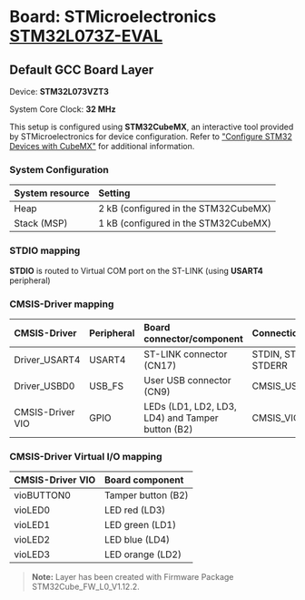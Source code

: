 # Board: STMicroelectronics [STM32L073Z-EVAL](https://www.st.com/en/evaluation-tools/stm32l073z-eval.html)

## Default GCC Board Layer

Device: **STM32L073VZT3**

System Core Clock: **32 MHz**

This setup is configured using **STM32CubeMX**, an interactive tool provided by STMicroelectronics for device configuration.
Refer to ["Configure STM32 Devices with CubeMX"](https://open-cmsis-pack.github.io/cmsis-toolbox/CubeMX/) for additional information.

### System Configuration

| System resource       | Setting
|:----------------------|:--------------------------------------
| Heap                  |  2 kB (configured in the STM32CubeMX)
| Stack (MSP)           |  1 kB (configured in the STM32CubeMX)

### STDIO mapping

**STDIO** is routed to Virtual COM port on the ST-LINK (using **USART4** peripheral)

### CMSIS-Driver mapping

| CMSIS-Driver          | Peripheral            | Board connector/component                        | Connection
|:----------------------|:----------------------|:-------------------------------------------------|:------------------------------
| Driver_USART4         | USART4                | ST-LINK connector (CN17)                         | STDIN, STDOUT, STDERR
| Driver_USBD0          | USB_FS                | User USB connector (CN9)                         | CMSIS_USB_Device
| CMSIS-Driver VIO      | GPIO                  | LEDs (LD1, LD2, LD3, LD4) and Tamper button (B2) | CMSIS_VIO

### CMSIS-Driver Virtual I/O mapping

| CMSIS-Driver VIO      | Board component
|:----------------------|:--------------------------------------
| vioBUTTON0            | Tamper button (B2)
| vioLED0               | LED red       (LD3)
| vioLED1               | LED green     (LD1)
| vioLED2               | LED blue      (LD4)
| vioLED3               | LED orange    (LD2)

> **Note:**  Layer has been created with Firmware Package STM32Cube_FW_L0_V1.12.2.
